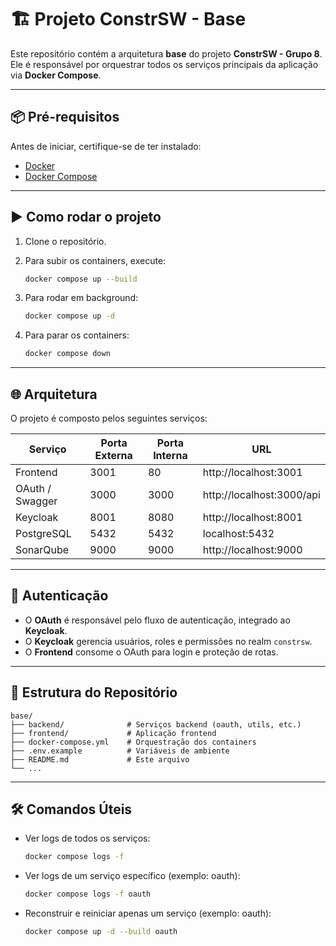 # 🏗️ Projeto ConstrSW - Base

Este repositório contém a arquitetura **base** do projeto **ConstrSW - Grupo 8**.  
Ele é responsável por orquestrar todos os serviços principais da aplicação via **Docker Compose**.

---

## 📦 Pré-requisitos

Antes de iniciar, certifique-se de ter instalado:

- [Docker](https://www.docker.com/)
- [Docker Compose](https://docs.docker.com/compose/)

---

## ▶️ Como rodar o projeto

1. Clone o repositório.
2. Para subir os containers, execute:

   ```bash
   docker compose up --build
   ```

3. Para rodar em background:

   ```bash
   docker compose up -d
   ```

4. Para parar os containers:

   ```bash
   docker compose down
   ```

---

## 🌐 Arquitetura

O projeto é composto pelos seguintes serviços:

| Serviço       | Porta Externa | Porta Interna | URL                          |
|---------------|---------------|---------------|------------------------------|
| Frontend      | 3001          | 80            | http://localhost:3001        |
| OAuth / Swagger | 3000        | 3000          | http://localhost:3000/api    |
| Keycloak      | 8001          | 8080          | http://localhost:8001        |
| PostgreSQL    | 5432          | 5432          | localhost:5432               |
| SonarQube     | 9000          | 9000          | http://localhost:9000        |

---

## 🔑 Autenticação

- O **OAuth** é responsável pelo fluxo de autenticação, integrado ao **Keycloak**.
- O **Keycloak** gerencia usuários, roles e permissões no realm `constrsw`.
- O **Frontend** consome o OAuth para login e proteção de rotas.

---

## 📂 Estrutura do Repositório

```
base/
├── backend/              # Serviços backend (oauth, utils, etc.)
├── frontend/             # Aplicação frontend
├── docker-compose.yml    # Orquestração dos containers
├── .env.example          # Variáveis de ambiente
├── README.md             # Este arquivo
└── ...
```

---

## 🛠️ Comandos Úteis

- Ver logs de todos os serviços:

   ```bash
   docker compose logs -f
   ```

- Ver logs de um serviço específico (exemplo: oauth):

   ```bash
   docker compose logs -f oauth
   ```

- Reconstruir e reiniciar apenas um serviço (exemplo: oauth):

   ```bash
   docker compose up -d --build oauth
   ```
